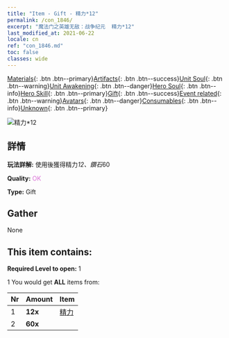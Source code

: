 ```yaml
---
title: "Item - Gift - 精力*12"
permalink: /con_1846/
excerpt: "魔法门之英雄无敌：战争纪元  精力*12"
last_modified_at: 2021-06-22
locale: cn
ref: "con_1846.md"
toc: false
classes: wide
---
```

 [Materials](/ItemsCN/){: .btn .btn--primary}[Artifacts](/ItemsCN/Artifacts/){: .btn .btn--success}[Unit Soul](/ItemsCN/UnitSoul/){: .btn .btn--warning}[Unit Awakening](/ItemsCN/UnitAwakening/){: .btn .btn--danger}[Hero Soul](/ItemsCN/HeroSoul/){: .btn .btn--info}[Hero Skill](/ItemsCN/HeroSkill/){: .btn .btn--primary}[Gift](/ItemsCN/Gift/){: .btn .btn--success}[Event related](/ItemsCN/Events/){: .btn .btn--warning}[Avatars](/ItemsCN/Avatars/){: .btn .btn--danger}[Consumables](/ItemsCN/Consumables/){: .btn .btn--info}[Unknown](/ItemsCN/Unknown/){: .btn .btn--primary}

 ![精力*12](/images/t/i_907469.png)

## 詳情
 **玩法詳解:** 使用後獲得精力*12、鑽石*60

 **Quality:** <span style="color: #DA70D6">OK</span>

 **Type:** Gift

## Gather

  None

## This item contains:

 **Required Level to open:** 1

 1 You would get **ALL** items  from:

  | Nr | Amount |     Item    |
  |:---|:-------|:------------|
  | 1 |  **12x** | [精力](/cn/Items/con_954/) |  | 
  | 2 |  **60x** | <i class="fas fa-gem"/> |  | 

